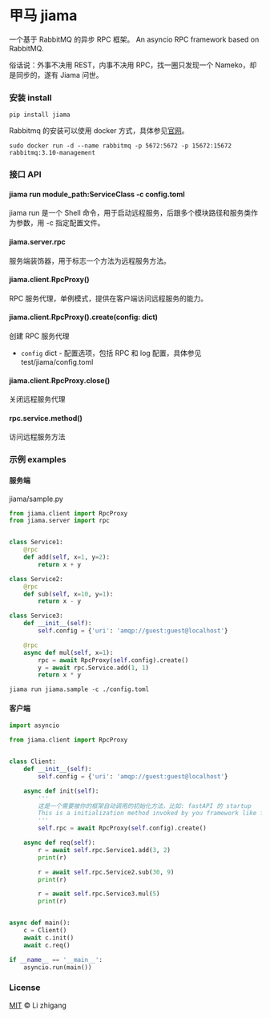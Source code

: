 # 甲马 jiama
一个基于 RabbitMQ 的异步 RPC 框架。
An asyncio RPC framework based on RabbitMQ.


俗话说：外事不决用 REST，内事不决用 RPC，找一圈只发现一个 Nameko，却是同步的，遂有 Jiama 问世。


### 安装 install
```shell
pip install jiama
```



Rabbitmq 的安装可以使用 docker 方式，具体参见[官网](https://www.rabbitmq.com/download.html)。
```shell
sudo docker run -d --name rabbitmq -p 5672:5672 -p 15672:15672 rabbitmq:3.10-management
```



### 接口 API
#### jiama run module_path:ServiceClass -c config.toml
jiama run 是一个 Shell 命令，用于启动远程服务，后跟多个模块路径和服务类作为参数，用 -c 指定配置文件。



#### jiama.server.rpc
服务端装饰器，用于标志一个方法为远程服务方法。



#### jiama.client.RpcProxy()
RPC 服务代理，单例模式，提供在客户端访问远程服务的能力。



#### jiama.client.RpcProxy().create(config: dict)
创建 RPC 服务代理
- `config` dict - 配置选项，包括 RPC 和 log 配置，具体参见 test/jiama/config.toml



#### jiama.client.RpcProxy.close()
关闭远程服务代理



#### rpc.service.method()
访问远程服务方法


### 示例 examples

#### 服务端
jiama/sample.py

```python
from jiama.client import RpcProxy
from jiama.server import rpc


class Service1:
    @rpc
    def add(self, x=1, y=2):
        return x + y

class Service2:
    @rpc
    def sub(self, x=10, y=1):
        return x - y

class Service3:
    def __init__(self):
        self.config = {'uri': 'amqp://guest:guest@localhost'}

    @rpc
    async def mul(self, x=1):
        rpc = await RpcProxy(self.config).create()
        y = await rpc.Service.add(1, 1)
        return x * y
```

```shell
jiama run jiama.sample -c ./config.toml
```


#### 客户端

```python
import asyncio

from jiama.client import RpcProxy


class Client:
    def __init__(self):
        self.config = {'uri': 'amqp://guest:guest@localhost'}

    async def init(self):
        '''
        这是一个需要被你的框架自动调用的初始化方法，比如: fastAPI 的 startup
        This is a initialization method invoked by you framework like fastAPI's startup
        '''
        self.rpc = await RpcProxy(self.config).create()

    async def req(self):
        r = await self.rpc.Service1.add(3, 2)
        print(r)

        r = await self.rpc.Service2.sub(30, 9)
        print(r)

        r = await self.rpc.Service3.mul(5)
        print(r)


async def main():
    c = Client()
    await c.init()
    await c.req()

if __name__ == '__main__':
    asyncio.run(main())
```



### License
[MIT](LICENSE) © Li zhigang
